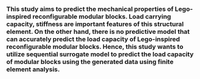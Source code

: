 ### This study aims to predict the mechanical properties of Lego-inspired reconfigurable modular blocks. Load carrying capacity, stiffness are important features of this structural element. On the other hand, there is no predictive model that can accurately predict the load capacity of Lego-inspired reconfigurable modular blocks. Hence, this study wants to utilize sequential surrogate model to predict the load capacity of modular blocks using the generated data using finite element analysis.


<!--
**Rbarhema/Rbarhema** is a ✨ _special_ ✨ repository because its `README.md` (this file) appears on your GitHub profile.

Here are some ideas to get you started:

- 🔭 I’m currently working on ...
- 🌱 I’m currently learning ...
- 👯 I’m looking to collaborate on ...
- 🤔 I’m looking for help with ...
- 💬 Ask me about ...
- 📫 How to reach me: ...
- 😄 Pronouns: ...
- ⚡ Fun fact: ...
-->
